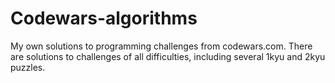 # Codewars-algorithms
My own solutions to programming challenges from codewars.com. There are solutions to challenges of all difficulties, including several 1kyu and 2kyu puzzles.
